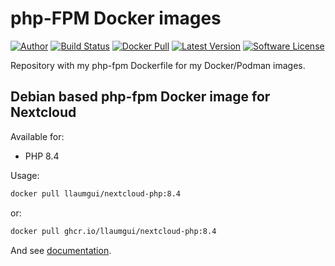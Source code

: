 # php-FPM Docker images

[![Author][ico-bluesky]][link-bluesky]
[![Build Status][ico-ghactions]][link-ghactions]
[![Docker Pull][ico-docker]][link-docker]
[![Latest Version][ico-version]][link-docker]
[![Software License][ico-license]](LICENSE)

Repository with my php-fpm Dockerfile for my Docker/Podman images.

## Debian based php-fpm Docker image for Nextcloud

Available for:

* PHP 8.4

Usage:

```bash
docker pull llaumgui/nextcloud-php:8.4
```

or:

```bash
docker pull ghcr.io/llaumgui/nextcloud-php:8.4
```

And see [documentation](https://github.com/llaumgui/docker-images-php-fpm/tree/main/8.4-nextcloud).

[ico-bluesky]: https://img.shields.io/static/v1?label=Author&message=llaumgui&color=208bfe&logo=bluesky&style=flat-square
[link-bluesky]: https://bsky.app/profile/llaumgui.kulakowski.fr
[ico-docker]: https://img.shields.io/docker/pulls/llaumgui/php?color=%2496ed&logo=docker&style=flat-square
[link-docker]: https://hub.docker.com/r/llaumgui/php
[ico-ghactions]: https://img.shields.io/github/actions/workflow/status/llaumgui/docker-images-php-fpm/devops.yml?label=DevOps&logo=github&style=flat-square
[link-ghactions]: https://github.com/llaumgui/docker-images-php-fpm/actions
[ico-version]: https://img.shields.io/docker/v/llaumgui/php?sort=semver&color=%2496ed&logo=docker&style=flat-square
[ico-license]: https://img.shields.io/github/license/llaumgui/docker-images-php-fpm?style=flat-square
